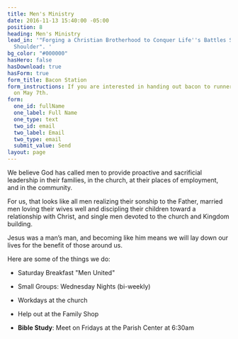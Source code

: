 ```yaml
---
title: Men's Ministry
date: 2016-11-13 15:40:00 -05:00
position: 8
heading: Men's Ministry
lead_in: '"Forging a Christian Brotherhood to Conquer Life''s Battles Shoulder to
  Shoulder". '
bg_color: "#000000"
hasHero: false
hasDownload: true
hasForm: true
form_title: Bacon Station
form_instructions: If you are interested in handing out bacon to runners and spectators
  on May 7th.
form:
  one_id: fullName
  one_label: Full Name
  one_type: text
  two_id: email
  two_label: Email
  two_type: email
  submit_value: Send
layout: page
---
```




We believe God has called men to provide proactive and sacrificial leadership in their families, in the church, at their places of employment, and in the community. 

For us, that looks like all men realizing their sonship to the Father, married men loving their wives well and discipling their children toward a relationship with Christ, and single men devoted to the church and Kingdom building.

 Jesus was a man’s man, and becoming like him means we will lay down our lives for the benefit of those around us.


Here are some of the things we do:

* Saturday Breakfast "Men United"

* Small Groups: Wednesday Nights (bi-weekly)

* Workdays at the church

* Help out at the Family Shop

* **Bible Study**: Meet on Fridays at the Parish Center at 6:30am